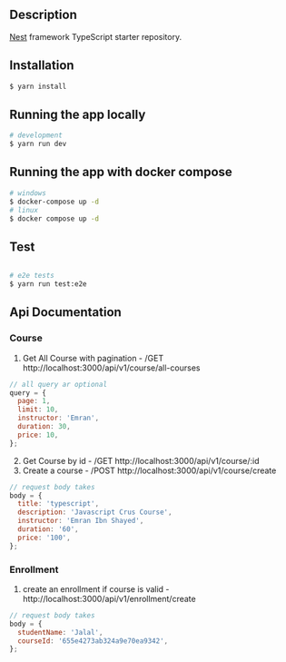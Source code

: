 ## Description

[Nest](https://github.com/nestjs/nest) framework TypeScript starter repository.

## Installation

```bash
$ yarn install
```

## Running the app locally

```bash
# development
$ yarn run dev
```
## Running the app with docker compose

```bash
# windows
$ docker-compose up -d
# linux
$ docker compose up -d
```

## Test

```bash

# e2e tests
$ yarn run test:e2e
```

## Api Documentation

### Course

1. Get All Course with pagination - /GET http://localhost:3000/api/v1/course/all-courses

```javascript
// all query ar optional
query = {
  page: 1,
  limit: 10,
  instructor: 'Emran',
  duration: 30,
  price: 10,
};
```

2. Get Course by id - /GET http://localhost:3000/api/v1/course/:id
3. Create a course - /POST http://localhost:3000/api/v1/course/create
```javascript
// request body takes
body = {
  title: 'typescript',
  description: 'Javascript Crus Course',
  instructor: 'Emran Ibn Shayed',
  duration: '60',
  price: '100',
};
```
### Enrollment

1. create an enrollment if course is valid - http://localhost:3000/api/v1/enrollment/create

```javascript
// request body takes
body = {
  studentName: 'Jalal',
  courseId: '655e4273ab324a9e70ea9342',
};
```


